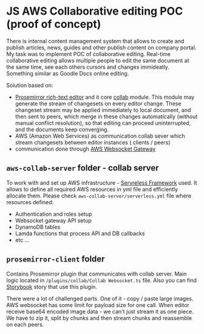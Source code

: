 # JS AWS Collaborative editing POC (proof of concept)

There is internal content management system that allows to create and publish articles, news, guides and other publish content on company portal.
My task was to implement POC of collaborative editing. Real-time collaborative editing allows multiple people to edit the same document at the same time, see each others cursors and changes immideatly. Something similar as Goodle Docs online editing.

Solution based on:
- [Prosemirror rich-text editor](https://prosemirror.net/) and it core [collab](https://prosemirror.net/docs/guide/#collab) module. This module may generate the stream of changesets on every editor change. These changeset stream may be applied immediately to local document, and then sent to peers, which merge in these changes automatically (without manual conflict resolution), so that editing can proceed uninterrupted, and the documents keep converging.
- AWS (Amazon Web Services) as communication collab sever which stream changesets between editor instances ( clients / peers)
- communication done through [AWS Websocket Gateway](https://docs.aws.amazon.com/apigateway/latest/developerguide/apigateway-websocket-api.html)

## `aws-collab-server` folder - collab server

To work with and set up AWS infrastructure - [Servreless Framework](https://www.serverless.com/framework) used. It allows to define all required AWS resources in yml file and efficiently allocate them. Please check `aws-collab-server/serverless.yml` file where resources defined:
- Authentication and roles setup
- Websocket gateway API setup
- DynamoDB tables
- Lamda functions that process API and DB callbacks
- etc ...

## `prosemirror-client` folder

Contains Prosemirror plugin that communicates with collab server. Main logic located in `/plugins/collab/Collab Websocket.ts` file. Also you can find   [Storybook](https://storybook.js.org/) story that use this plugin.

There were a lot of challenged parts. One of it - copy / paste large images. AWS websocket has some limit for payload size for one call. When editor receive base64 encoded image data - we can't just stream it as one piece. We have to zip it, split by chunks and then stream chunks and reassemble on each peers.